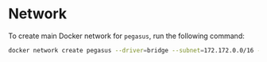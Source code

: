 # Network
To create main Docker network for `pegasus`, run the following command:

```bash
docker network create pegasus --driver=bridge --subnet=172.172.0.0/16 --gateway=172.172.0.1
```
